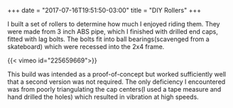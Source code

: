 +++
date = "2017-07-16T19:51:50-03:00"
title = "DIY Rollers"
+++

I built a set of rollers to determine how much I enjoyed riding them. They were made from 3 inch ABS pipe, which I finished with drilled end caps, fitted with lag bolts. The bolts fit into ball bearings(scavenged from a skateboard) which were recessed into the 2x4 frame.

{{< vimeo id="225659669">}}

This build was intended as a proof-of-concept but worked sufficiently well that a second version was not required. The only deficiency I encountered was from poorly triangulating the cap centers(I used a tape measure and hand drilled the holes) which resulted in vibration at high speeds.
